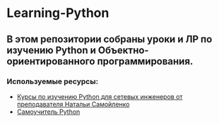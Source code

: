 # Learning-Python

## В этом репозитории собраны уроки и ЛР по изучению Python и Объектно-ориентированного программирования.

### Используемые ресурсы:
- [Курсы по изучению Python для сетевых инженеров от преподавателя Натальи Самойленко](Course-of-Natasha-Samoylenko/README.md)
- [Самоучитель Python](https://pythonworld.ru/samouchitel-python)


